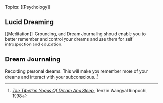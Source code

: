 Topics: [[Psychology]]  
## Lucid Dreaming
[[Meditation]], Grounding, and Dream Journaling should enable you to better remember and control your dreams and use them for self introspection and education.
## Dream Journaling
Recording personal dreams. This will make you remember more of your dreams and interact with your subconscious. [^1] 

[^1]: [_The Tibetian Yogas Of Dream And Sleep_](http://archive.org/details/TheTibetianYogasOfDreamAndSleep),  Tenzin Wangyal Rinpochi, 1998